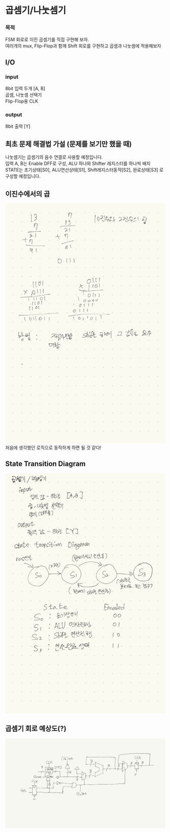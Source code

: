 # 곱셈기/나눗셈기
### 목적
FSM 회로로 이진 곱셈기를 직접 구현해 보자.<br>
여러개의 mux, Flip-Flop과 함께 Shift 회로를 구현하고 곱셈과 나눗셈에 적용해보자

## I/O
### input
8bit 입력 두개 [A, B]<br>
곱셈, 나눗셈 선택기<br>
Flip-Flop용 CLK<br>

### output 
8bit 출력 [Y]

## 최초 문제 해결법 가설 (문제를 보기만 했을 때)
나눗셈기는 곱셈기의 음수 연결로 사용할 예정입니다.<br>
입력 A, B는 Enable DFF로 구성, ALU 하나와 Shifter 레지스터를 하나씩 배치<br>
STATE는 초기상태[S0], ALU연산상태[S1], Shift레지스터동작[S2], 완료상태[S3] 로 구성할 예정입니다.

## 이진수에서의 곱
![이진법 곱셈연산 탐구부분-자릿수를 올리고 더한다](./img/이진법곱셈연산탐구.png)
처음에 생각했던 로직으로 동작하게 하면 될 것 같다!

## State Transition Diagram
![State Transition Diagram의 모습, 최초 가설과 동일한 State 구조를 보여주고 있다](./img/state.jpeg)

## 곱셈기 회로 예상도(?)
![예상해서 그려본 곱셈기의 회로도](./img/곱셈기예상회로.jpeg)